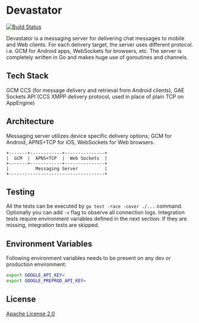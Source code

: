 Devastator
==========

[![Build Status](https://travis-ci.org/nbusy/devastator.svg?branch=master)](https://travis-ci.org/nbusy/devastator)

Devastator is a messaging server for delivering chat messages to mobile and Web clients. For each delivery target, the server uses different protocol. i.e. GCM for Android apps, WebSockets for browsers, etc. The server is completely written in Go and makes huge use of goroutines and channels.

Tech Stack
----------

GCM CCS (for message delivery and retrieval from Android clients), GAE Sockets API (CCS XMPP delivery protocol, used in place of plain TCP on AppEngine)

Architecture
------------

Messaging server utilizes device specific delivery options; GCM for Android, APNS+TCP for iOS, WebSockets for Web browsers.

```
+-------+------------+---------------+
|  GCM  |  APNS+TCP  |  Web Sockets  |
+-------+------------+---------------+
|          Messaging Server          |
+------------------------------------+
```

Testing
-------

All the tests can be executed by `go test -race -cover ./...` command. Optionally you can add `-v` flag to observe all connection logs. Integration tests require environment variables defined in the next section. If they are missing, integration tests are skipped.

Environment Variables
---------------------

Following environment variables needs to be present on any dev or production environment:

```bash
export GOOGLE_API_KEY=
export GOOGLE_PREPROD_API_KEY=
```

License
-------

[Apache License 2.0](LICENSE)
